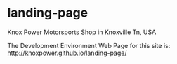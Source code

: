 # landing-page
Knox Power Motorsports Shop in Knoxville Tn, USA

The Development Environment Web Page for this site is: http://knoxpower.github.io/landing-page/
